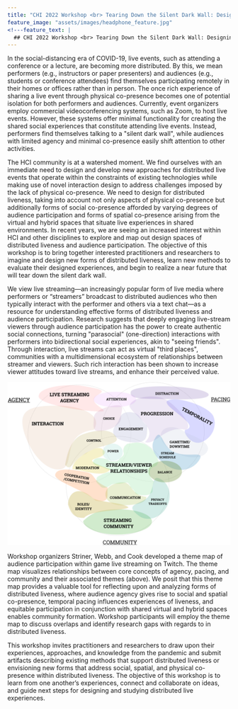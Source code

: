 ```yaml
---
title: "CHI 2022 Workshop <br> Tearing Down the Silent Dark Wall: Designing for Distributed Liveness"
feature_image: "assets/images/headphone_feature.jpg"
<!---feature_text: |
  ## CHI 2022 Workshop <br> Tearing Down the Silent Dark Wall: Designing for Distributed Liveness--->
---
```


In the social-distancing era of COVID-19, live events, such as attending a conference or a lecture, are becoming more distributed. By this, we mean performers (e.g., instructors or paper presenters) and audiences (e.g., students or conference attendees) find themselves participating remotely in their homes or offices rather than in person. The once rich experience of sharing a live event through physical co-presence becomes one of potential isolation for both performers and audiences. Currently, event organizers employ commercial videoconferencing systems, such as Zoom, to host live events. However, these systems offer minimal functionality for creating the shared social experiences that constitute attending live events. Instead, performers find themselves talking to a "silent dark wall", while audiences with limited agency and minimal co-presence easily shift attention to other activities.

The HCI community is at a watershed moment. We find ourselves with an immediate need to design and develop new approaches for distributed live events that operate within the constraints of existing technologies while making use of novel interaction design to address challenges imposed by the lack of physical co-presence. We need to design for distributed liveness, taking into account not only aspects of physical co-presence but additionally forms of social co-presence afforded by varying degrees of audience participation and forms of spatial co-presence arising from the virtual and hybrid spaces that situate live experiences in shared environments. In recent years, we are seeing an increased interest within HCI and other disciplines to explore and map out design spaces of distributed liveness and audience participation. The objective of this workshop is to bring together interested practitioners and researchers to imagine and design new forms of distributed liveness, learn new methods to evaluate their designed experiences, and begin to realize a near future that will tear down the silent dark wall.

We view live streaming—an increasingly popular form of live media where performers or “streamers” broadcast to distributed audiences who then typically interact with the performer and others via a text chat—as a resource for understanding effective forms of distributed liveness and audience participation. Research suggests that deeply engaging live-stream viewers through audience participation has the power to create authentic social connections, turning "parasocial" (one-direction) interactions with performers into bidirectional social experiences, akin to "seeing friends". Through interaction, live streams can act as virtual "third places", communities with a multidimensional ecosystem of relationships between streamer and viewers. Such rich interaction has been shown to increase viewer attitudes toward live streams, and enhance their perceived value.

![theme map of audience participation within game live streaming on Twitch](assets/images/TwitchMap_Themes-cropped.png)

Workshop organizers Striner, Webb, and Cook developed a theme map of audience participation within game live
streaming on Twitch. The theme map visualizes relationships between core concepts of agency, pacing, and
community and their associated themes (above). We posit that this theme map provides a valuable tool for
reflecting upon and analyzing forms of distributed liveness, where audience agency gives rise to social and spatial
co-presence, temporal pacing influences experiences of liveness, and equitable participation in conjunction with shared
virtual and hybrid spaces enables community formation. Workshop participants will employ the theme map to discuss
overlaps and identify research gaps with regards to in distributed liveness.

This workshop invites practitioners and researchers to draw upon their experiences, approaches, and knowledge from the pandemic and submit artifacts describing existing methods that support distributed liveness or envisioning new forms that address social, spatial, and physical co-presence within distributed liveness. The objective of this workshop is to learn from one another’s experiences, connect and collaborate on ideas, and guide next steps for designing and studying distributed live experiences.